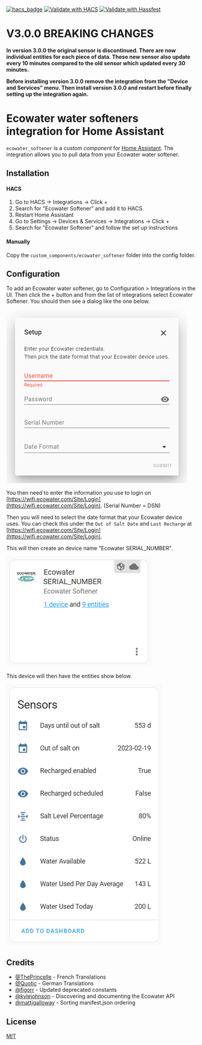 [![hacs_badge](https://img.shields.io/badge/HACS-Default-41BDF5.svg?style=for-the-badge)](https://github.com/hacs/integration)
[![Validate with HACS](https://img.shields.io/github/actions/workflow/status/barleybobs/homeassistant-ecowater-softener/validate-hacs.yml?label=Validate%20with%20HACS&style=for-the-badge)](https://github.com/barleybobs/homeassistant-ecowater-softener/actions)
[![Validate with Hassfest](https://img.shields.io/github/actions/workflow/status/barleybobs/homeassistant-ecowater-softener/validate-with-hassfest.yml?label=Validate%20with%20Hassfest&style=for-the-badge)](https://github.com/barleybobs/homeassistant-ecowater-softener/actions)

# **V3.0.0 BREAKING CHANGES**
**In version 3.0.0 the original sensor is discontinued. There are now individual entities for each piece of data. These new sensor also update every 10 minutes compared to the old sensor which updated every 30 minutes.**

**Before installing version 3.0.0 remove the integration from the "Device and Services" menu. Then install version 3.0.0 and restart before finally setting up the integration again.**

# Ecowater water softeners integration for Home Assistant

`ecowater_softener` is a _custom component_ for [Home Assistant](https://www.home-assistant.io/). The integration allows you to pull data from your Ecowater water softener.

## Installation

#### HACS
1. Go to HACS -> Integrations -> Click +
1. Search for "Ecowater Softener" and add it to HACS
1. Restart Home Assistant
1. Go to Settings -> Devices & Services -> Integrations -> Click +
1. Search for "Ecowater Softener" and follow the set up instructions

#### Manually
Copy the `custom_components/ecowater_softener` folder into the config folder.

## Configuration
To add an Ecowater water softener, go to Configuration > Integrations in the UI. Then click the + button and from the list of integrations select Ecowater Softener. You should then see a dialog like the one below.

![Ecowater custom component setup dialog](images/setup.png)

You then need to enter the information you use to login on [https://wifi.ecowater.com/Site/Login](https://wifi.ecowater.com/Site/Login). (Serial Number = DSN)

Then you will need to select the date format that your Ecowater device uses. You can check this under the `Out of Salt Date` and `Last Recharge` at [https://wifi.ecowater.com/Site/Login](https://wifi.ecowater.com/Site/Login).

This will then create an device name "Ecowater SERIAL_NUMBER". 

![Device](images/integration.png)

This device will then have the entities show below.

![Entities](images/sensors.png)

## Credits
- [@ThePrincelle](https://github.com/ThePrincelle) - French Translations
- [@Quotic](https://github.com/Quotic) - German Translations
- [@figorr](https://github.com/figorr) - Updated deprecated constants
- [@kylejohnson](https://github.com/kylejohnson) - Discovering and documenting the Ecowater API
- [@mattjgalloway](https://github.com/mattjgalloway) - Sorting manifest.json ordering 

## License
[MIT](https://choosealicense.com/licenses/mit/)
